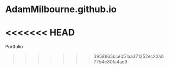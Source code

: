 # AdamMilbourne.github.io
<<<<<<< HEAD
=======
Portfolio
>>>>>>> 3958865bce051aa371252ec22a077b4e80fa4ae9

